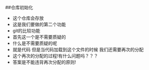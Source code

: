 ##仓库初始化
- 这个仓库会存放
- 这是我们要做的第二个功能
- git的比较功能
- 首先这一个是不需要质疑的
- 什么是不需要质疑的呢
- 就是代码  但是当代码加载到这个文件的时候 我们还需要再次的分配
- 这个再次的分配的过程!有什么问题吗？？？
- 答案是不能违背再次分配的原则!
